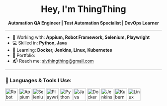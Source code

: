 <h1 align="center">Hey, I'm ThingThing</h1>

<p align="center">
  <b>Automation QA Engineer | Test Automation Specialist | DevOps Learner</b>
</p>

---

- 🤖 Working with: <strong>Appium, Robot Framework, Selenium, Playwright</strong>  
- 💻 Skilled in: <strong>Python, Java</strong>  
- 🚀 Learning: <strong>Docker, Jenkins, Linux, Kubernetes</strong>
- 📎 Portfolio: <a href="https://thingthingsiv.github.io/my_portfolio/"></a>
- 📬 Reach me: <a href="mailto:sivthingthing@gmail.com">sivthingthing@gmail.com</a>



---

### 🔧 Languages & Tools I Use:

<p align="left">
  
  
  <!-- Robot Framework -->
  <img src="https://www.svgrepo.com/show/374049/robotframework.svg" height="40" alt="Robot Framework" title="Robot Framework" />

  <!-- Appium -->
  <img src="https://miro.medium.com/v2/resize:fit:800/0*_3QwoIFjiDL8zXTQ.png" height="40" alt="Appium (uses Android)" title="Appium" />
  
  <!-- Selenium -->
  <img src="https://www.selenium.dev/images/selenium_logo_square_green.png" height="40" alt="Selenium" title="Selenium" />
  
  <!-- Playwright -->
  <img src="https://playwright.dev/img/playwright-logo.svg" height="40" alt="Playwright" title="Playwright" />
  
  <!-- Python -->
  <img src="https://cdn.jsdelivr.net/gh/devicons/devicon/icons/python/python-original.svg" height="40" alt="Python" title="Python" />
  
  <!-- Java -->
  <img src="https://cdn.jsdelivr.net/gh/devicons/devicon/icons/java/java-original.svg" height="40" alt="Java" title="Java" />
  
  <!-- Docker -->
  <img src="https://cdn.jsdelivr.net/gh/devicons/devicon/icons/docker/docker-original.svg" height="40" alt="Docker" title="Docker" />
  
  <!-- Jenkins -->
  <img src="https://cdn.jsdelivr.net/gh/devicons/devicon/icons/jenkins/jenkins-original.svg" height="40" alt="Jenkins" title="Jenkins" />
  
  <!-- Kubernetes -->
  <img src="https://cdn.jsdelivr.net/gh/devicons/devicon/icons/kubernetes/kubernetes-plain.svg" height="40" alt="Kubernetes" title="Kubernetes" />
  
  <!-- Linux -->
  <img src="https://cdn.jsdelivr.net/gh/devicons/devicon/icons/linux/linux-original.svg" height="40" alt="Linux" title="Linux" />
</p>
